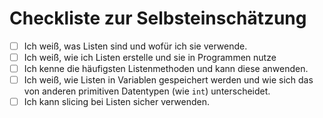 # Checkliste zur Selbsteinschätzung
- [ ] Ich weiß, was Listen sind und wofür ich sie verwende.
- [ ] Ich weiß, wie ich Listen erstelle und sie in Programmen nutze
- [ ] Ich kenne die häufigsten Listenmethoden und kann diese anwenden.
- [ ] Ich weiß, wie Listen in Variablen gespeichert werden und wie sich das von anderen primitiven Datentypen (wie `int`) unterscheidet.
- [ ] Ich kann slicing bei Listen sicher verwenden.